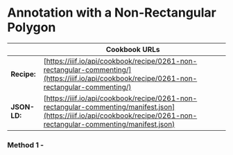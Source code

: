 # Annotation with a Non-Rectangular Polygon
|              | **Cookbook URLs** |
|--------------|-------------------|
| **Recipe:**  | [https://iiif.io/api/cookbook/recipe/0261-non-rectangular-commenting/](https://iiif.io/api/cookbook/recipe/0261-non-rectangular-commenting/) |
| **JSON-LD:** | [https://iiif.io/api/cookbook/recipe/0261-non-rectangular-commenting/manifest.json](https://iiif.io/api/cookbook/recipe/0261-non-rectangular-commenting/manifest.json) |

### Method 1 - 
